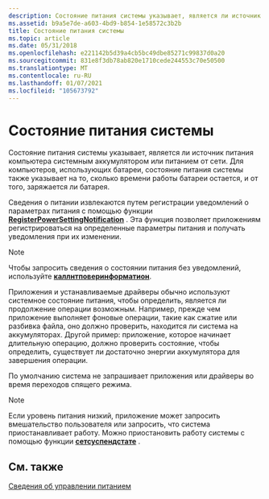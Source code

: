 ```yaml
---
description: Состояние питания системы указывает, является ли источник питания компьютера системным аккумулятором или питанием от сети. Для компьютеров, использующих батареи, состояние питания системы также указывает на то, сколько времени работы батареи остается, и от того, заряжается ли батарея.
ms.assetid: b9a5e7de-a603-4bd9-b854-1e58572c3b2b
title: Состояние питания системы
ms.topic: article
ms.date: 05/31/2018
ms.openlocfilehash: e221142b5d39a4cb5bc49dbe85271c99837d0a20
ms.sourcegitcommit: 831e8f3db78ab820e1710cede244553c70e50500
ms.translationtype: MT
ms.contentlocale: ru-RU
ms.lasthandoff: 01/07/2021
ms.locfileid: "105673792"
---
```

# <a name="system-power-status"></a>Состояние питания системы

Состояние питания системы указывает, является ли источник питания компьютера системным аккумулятором или питанием от сети. Для компьютеров, использующих батареи, состояние питания системы также указывает на то, сколько времени работы батареи остается, и от того, заряжается ли батарея.

Сведения о питании извлекаются путем регистрации уведомлений о параметрах питания с помощью функции [**RegisterPowerSettingNotification**](/windows/desktop/api/WinUser/nf-winuser-registerpowersettingnotification) . Эта функция позволяет приложениям регистрироваться на определенные параметры питания и получать уведомления при их изменении.

> [!Note]  
> Чтобы запросить сведения о состоянии питания без уведомлений, используйте [**каллнтповеринформатион**](/windows/desktop/api/Powerbase/nf-powerbase-callntpowerinformation).

 

Приложения и устанавливаемые драйверы обычно используют системное состояние питания, чтобы определить, является ли продолжение операции возможным. Например, прежде чем приложение выполняет фоновые операции, такие как сжатие или разбивка файла, оно должно проверить, находится ли система на аккумуляторах. Другой пример: приложение, которое начинает длительную операцию, должно проверить состояние, чтобы определить, существует ли достаточно энергии аккумулятора для завершения операции.

По умолчанию система не запрашивает приложения или драйверы во время переходов спящего режима.

> [!Note]  
> Если уровень питания низкий, приложение может запросить вмешательство пользователя или запросить, что система приостанавливает работу. Можно приостановить работу системы с помощью функции [**сетсуспендстате**](/windows/desktop/api/PowrProf/nf-powrprof-setsuspendstate) .

 

## <a name="related-topics"></a>См. также

<dl> <dt>

[Сведения об управлении питанием](about-power-management.md)
</dt> </dl>

 

 



